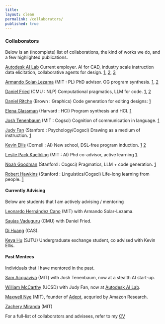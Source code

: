 ```yaml
---
title:
layout: clean
permalink: /collaborators/
published: true
---
```


### Collaborators

Below is an (incomplete) list of collaborations, the kind of works we do, and a few highlighted publications.

[Autodesk AI Lab](https://www.research.autodesk.com/research-areas/science/ai-lab/) Current employer. AI for CAD, industry scale instruction data elicitation, collaborative agents for design. [1](https://cogtoolslab.github.io/pdf/mccarthy_creativitycognition_2024.pdf), [2](https://arxiv.org/abs/2010.02392), [3](https://arxiv.org/abs/2104.09621) 

[Armando Solar-Lezama](https://people.csail.mit.edu/asolar/) (MIT : PL) PhD advisor. OG program synthesis. [1](https://arxiv.org/abs/2007.05060), [2](https://arxiv.org/abs/1711.03243)

[Daniel Fried](https://dpfried.github.io/) (CMU : NLP) Computational pragmatics, LLM for code. [1](https://arxiv.org/abs/2311.05740), [2](https://arxiv.org/abs/2309.03225)

[Daniel Ritche](https://dritchie.github.io/) (Brown : Graphics) Code generation for editing designs: [1](https://arxiv.org/abs/2405.19636)

[Elena Glassman](https://glassmanlab.seas.harvard.edu/) (Harvard : HCI) Program synthesis and HCI. [1](https://arxiv.org/pdf/2308.06656)

[Josh Tenenbaum](http://web.mit.edu/cocosci/josh.html) (MIT : Cogsci) Cognition of communication in language. [1](https://arxiv.org/abs/2106.07824)

[Judy Fan](https://cogtoolslab.github.io/people.html) (Stanford : Psychology/Cogsci) Drawing as a medium of instruction. [1](https://cogtoolslab.github.io/pdf/mccarthy_creativitycognition_2024.pdf)

[Kevin Ellis](https://www.cs.cornell.edu/~ellisk/) (Cornell : AI) New school, DSL-free program induction. [1](https://arxiv.org/abs/1906.04604) [2](https://arxiv.org/abs/2411.02272)

[Leslie Pack Kaelbling](https://people.csail.mit.edu/lpk/) (MIT : AI) Phd co-advisor, active learning [1](https://arxiv.org/abs/1704.06131).

[Noah Goodman](https://cocolab.stanford.edu/ndg) (Stanford : Cogsci) Pragmatics, LLM + code generation. [1](https://arxiv.org/abs/2309.05660)

[Robert Hawkins](https://rxdhawkins.com/) (Stanford : Linguistics/Cogsci) Life-long learning from people. [1](https://arxiv.org/abs/2310.11614)

#### Currently Advising

Below are students that I am actively advising / mentoring

[Leonardo Hernández Cano](https://iamleo.space/) (MIT) with Armando Solar-Lezama.

[Saujas Vaduguru](https://saujasv.github.io/) (CMU) with Daniel Fried.

[Di Huang](https://github.com/huangdi95) (CAS).

[Keya Hu](https://lillian039.github.io/) (SJTU) Undergraduate exchange student, co advised with Kevin Ellis.

#### Past Mentees

Individuals that I have mentored in the past.

[Sam Acquaviva](https://samacquaviva.com/) (MIT) with Josh Tenenbaum, now at a stealth AI start-up.

[William McCarthy](https://wpmccarthy.com/) (UCSD) with Judy Fan, now at [Autodesk AI Lab](https://www.research.autodesk.com/research-areas/science/ai-lab/).

[Maxwell Nye](https://maxwellnye.github.io/) (MIT), founder of [Adept](https://www.adept.ai/), acquried by Amazon Research.

[Zachery Miranda](https://www.linkedin.com/in/zmiranda/) (MIT)

For a full-list of collaborators and advisees, refer to my [CV](/assets/CV.pdf)
